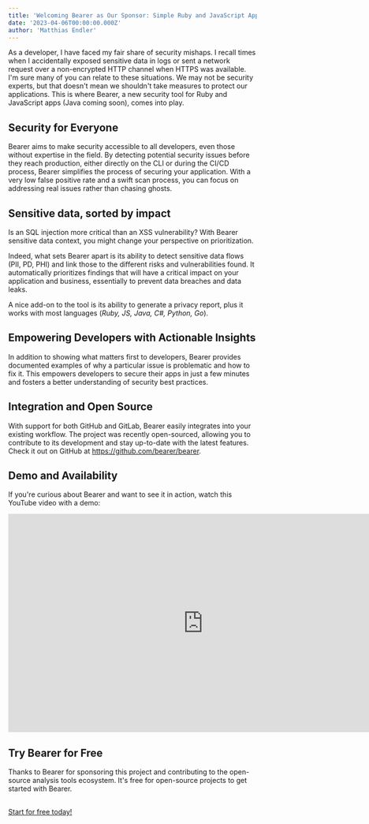 ```yaml
---
title: 'Welcoming Bearer as Our Sponsor: Simple Ruby and JavaScript App Security'
date: '2023-04-06T00:00:00.000Z'
author: 'Matthias Endler'
---
```


As a developer, I have faced my fair share of security mishaps. I recall times
when I accidentally exposed sensitive data in logs or sent a network request
over a non-encrypted HTTP channel when HTTPS was available. I'm sure many of you
can relate to these situations. We may not be security experts, but that doesn't
mean we shouldn't take measures to protect our applications. This is where
Bearer, a new security tool for Ruby and JavaScript apps (Java coming soon),
comes into play.

## Security for Everyone

Bearer aims to make security accessible to all developers, even those without
expertise in the field. By detecting potential security issues before they reach
production, either directly on the CLI or during the CI/CD process, Bearer
simplifies the process of securing your application. With a very low false
positive rate and a swift scan process, you can focus on addressing real issues
rather than chasing ghosts.

## Sensitive data, sorted by impact

Is an SQL injection more critical than an XSS vulnerability? With Bearer
sensitive data context, you might change your perspective on prioritization.

Indeed, what sets Bearer apart is its ability to detect sensitive data flows
(PII, PD, PHI) and link those to the different risks and vulnerabilities found.
It automatically prioritizes findings that will have a critical impact on your
application and business, essentially to prevent data breaches and data leaks.

A nice add-on to the tool is its ability to generate a privacy report, plus it
works with most languages (_Ruby, JS, Java, C#, Python, Go_).

## Empowering Developers with Actionable Insights

In addition to showing what matters first to developers, Bearer provides
documented examples of why a particular issue is problematic and how to fix it.
This empowers developers to secure their apps in just a few minutes and fosters
a better understanding of security best practices.

## Integration and Open Source

With support for both GitHub and GitLab, Bearer easily integrates into your
existing workflow. The project was recently open-sourced, allowing you to
contribute to its development and stay up-to-date with the latest features.
Check it out on GitHub at https://github.com/bearer/bearer.

## Demo and Availability

If you're curious about Bearer and want to see it in action, watch
this YouTube video with a demo:

<iframe frameborder="0" scrolling="no" marginheight="0" marginwidth="0"width="788.54" height="443" type="text/html" src="https://www.youtube.com/embed/EC8D_ObYyfY?autoplay=0&fs=1&iv_load_policy=3&showinfo=0&rel=0&cc_load_policy=0&start=0&end=0&origin=http://youtubeembedcode.com"><div><small><a href="https://youtubeembedcode.com/de/">youtubeembedcode de</a></small></div><div><small><a href="https://laddbox.io/">laddbox.io</a></small></div></iframe>

## Try Bearer for Free

Thanks to Bearer for sponsoring this project and contributing to the
open-source analysis tools ecosystem. It's free for open-source projects
to get started with Bearer.

<div style="margin-top: 30px">
<a class="LinkButton_btn___uNra LinkButton_primary__4LAu8 LinkButton_normal__S7Dza" href="https://www.bearer.com?utm_source=analysis-tools&utm_medium=website&utm_campaign=oss_sponsoring">Start for free today!</a>
</div>
